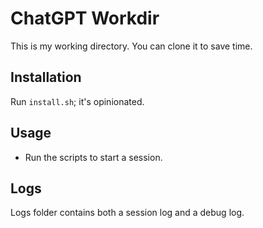 # ChatGPT Workdir

This is my working directory. You can clone it to save time.


## Installation

Run `install.sh`; it's opinionated.


## Usage

- Run the scripts to start a session.


## Logs

Logs folder contains both a session log and a debug log.
